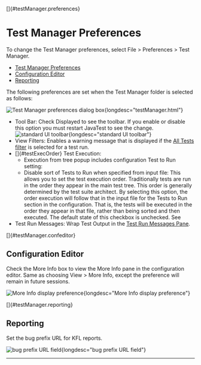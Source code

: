 
[]{#testManager.preferences}

# Test Manager Preferences

To change the Test Manager preferences, select File \> Preferences \> Test Manager.

-   [Test Manager Preferences](#testManager.preferences)
-   [Configuration Editor](#testManager.confeditor)
-   [Reporting](#testManager.reporting)

The following preferences are set when the Test Manager folder is selected as follows:

![Test Manager preferences dialog
box](../../images/testManagerPreferences.gif){longdesc="testManager.html"}

-   Tool Bar: Check Displayed to see the toolbar. If you enable or disable this option you must
    restart JavaTest to see the change.
    ![standard UI toolbar](../../images/uiToolbar.gif){longdesc="standard UI toolbar"}
-   View Filters: Enables a warning message that is displayed if the [All Tests
    filter](../browse/viewFilters.html) is selected for a test run.
-   []{#testExecOrder} Test Execution:
    -   Execution from tree popup includes configuration Test to Run setting:
    -   Disable sort of Tests to Run when specified from input file: This allows you to set the test
        execution order. Traditionally tests are run in the order they appear in the main test tree.
        This order is generally determined by the test suite architect. By selecting this option,
        the order execution will follow that in the input file for the Tests to Run section in the
        configuration. That is, the tests will be executed in the order they appear in that file,
        rather than being sorted and then executed. The default state of this checkbox is unchecked.
        See
-   Test Run Messages: Wrap Test Output in the [Test Run Messages
    Pane](../../default/browse/messagesTab.html#messagesTab).

[]{#testManager.confeditor}

## Configuration Editor

Check the More Info box to view the More Info pane in the configuration editor. Same as choosing
View \> More Info, except the preference will remain in future sessions.

![More Info display
preference](../../images/JT4testManagerReporting.gif){longdesc="More Info display preference"}

[]{#testManager.reporting}

## Reporting

Set the bug prefix URL for KFL reports.

![bug prefix URL field](../../images/JT4testManagerPrefs.gif){longdesc="bug prefix URL field"}

----------------------------------------------------------------------------------------------------



